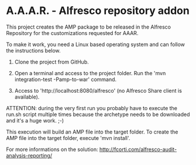 A.A.A.R. - Alfresco repository addon
===

This project creates the AMP package to be released in the Alfresco Repository for the customizations requested for AAAR.

To make it work, you need a Linux based operating system and can follow the instructions below.

1) Clone the project from GitHub.

2) Open a terminal and access to the project folder. Run the 'mvn integration-test -Pamp-to-war' command.

4) Access to 'http://localhost:8080/alfresco' (no Alfresco Share client is available).

ATTENTION: during the very first run you probably have to execute the run.sh script multiple times because the archetype needs to be downloaded and it's a huge work. ;-)

This execution will build an AMP file into the target folder.
To create the AMP file into the target folder, execute 'mvn install'.

For more informations on the solution:
http://fcorti.com/alfresco-audit-analysis-reporting/
